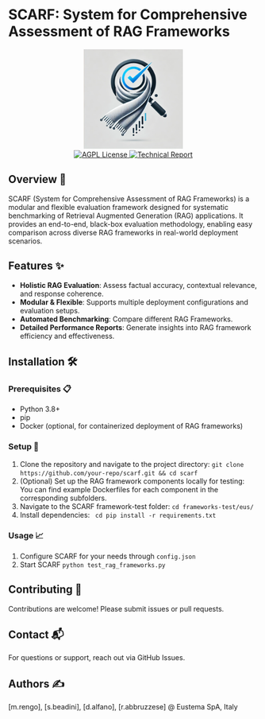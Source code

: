 # SCARF: System for Comprehensive Assessment of RAG Frameworks

<div align="center">
  <img src="assets/SCARF_logo.png" alt="SCARF Logo" width="200">
  <br>
  <a href="http://www.gnu.org/licenses/agpl-3.0">
    <img src="https://img.shields.io/badge/license-AGPL-blue.svg" alt="AGPL License">
  </a>
  <a href="https://arxiv.org/">
    <img src="https://img.shields.io/badge/Technical-Report-blue" alt="Technical Report">
  </a>
</div>


## Overview 📖

SCARF (System for Comprehensive Assessment of RAG Frameworks) is a modular and flexible evaluation framework designed for systematic benchmarking of Retrieval Augmented Generation (RAG) applications. It provides an end-to-end, black-box evaluation methodology, enabling easy comparison across diverse RAG frameworks in real-world deployment scenarios.

## Features ✨

- **Holistic RAG Evaluation**: Assess factual accuracy, contextual relevance, and response coherence.
- **Modular & Flexible**: Supports multiple deployment configurations and evaluation setups.
- **Automated Benchmarking**: Compare different RAG Frameworks.
- **Detailed Performance Reports**: Generate insights into RAG framework efficiency and effectiveness.

## Installation 🛠️

### Prerequisites 📋

- Python 3.8+
- pip
- Docker (optional, for containerized deployment of RAG frameworks)

### Setup 🚀

 1. Clone the repository and navigate to the project directory: `git clone https://github.com/your-repo/scarf.git && cd scarf`
 2. (Optional) Set up the RAG framework components locally for testing: You can find example Dockerfiles for each component in the corresponding subfolders.
 3. Navigate to the SCARF framework-test folder: `cd frameworks-test/eus/`
 4. Install dependencies: ` cd pip install -r requirements.txt`

### Usage 📈
 1. Configure SCARF for your needs through `config.json`
 2. Start SCARF `python test_rag_frameworks.py `

## Contributing 🤝
Contributions are welcome! Please submit issues or pull requests.

## Contact 📬
For questions or support, reach out via GitHub Issues.

## Authors ✍️
[m.rengo], [s.beadini], [d.alfano], [r.abbruzzese] @ Eustema SpA, Italy
